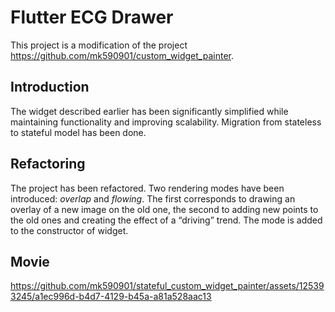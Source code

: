 # Flutter ECG Drawer

This project is a modification of the project https://github.com/mk590901/custom_widget_painter.

## Introduction

The widget described earlier has been significantly simplified while maintaining functionality and improving scalability. Migration from stateless to stateful model has been done.

## Refactoring

The project has been refactored. Two rendering modes have been introduced: _overlap_ and _flowing_. The first corresponds to drawing an overlay of a new image on the old one, the second to adding new points to the old ones and creating the effect of a “driving” trend. The mode is added to the constructor of widget.

## Movie

https://github.com/mk590901/stateful_custom_widget_painter/assets/125393245/a1ec996d-b4d7-4129-b45a-a81a528aac13


